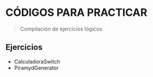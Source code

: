 # CÓDIGOS PARA PRACTICAR

> Compilación de ejercicios lógicos

## Ejercicios

* CalculadoraSwitch
* PiramydGenerator

